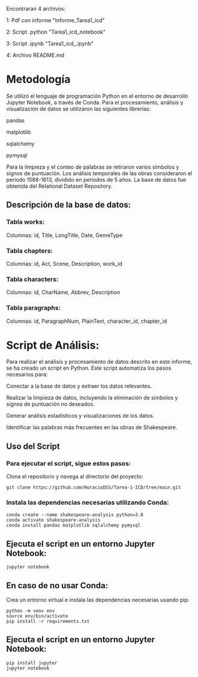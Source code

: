 Encontraran 4 archivos: 

1: Pdf con informe "Informe_Tarea1_icd"

2: Script .python "Tarea1_icd_notebook"

3: Script .ipynb "Tarea1_icd_.ipynb"

4: Archivo README.md

# Metodología
Se utilizó el lenguaje de programación Python en el entorno de desarrollo Jupyter Notebook, a través de Conda. Para el procesamiento, análisis y visualización de datos se utilizaron las siguientes librerías:

pandas

matplotlib

sqlalchemy

pymysql

Para la limpieza y el conteo de palabras se retiraron varios símbolos y signos de puntuación. Los análisis temporales de las obras consideraron el periodo 1588-1613, dividido en periodos de 5 años. La base de datos fue obtenida del Relational Dataset Repository.

## Descripción de la base de datos: 

### Tabla works:
Columnas: id, Title, LongTitle, Date, GenreType

### Tabla chapters:
Columnas: id, Act, Scene, Description, work_id

### Tabla characters:
Columnas: id, CharName, Abbrev, Description

### Tabla paragraphs:
Columnas: id, ParagraphNum, PlainText, character_id, chapter_id

# Script de Análisis:
Para realizar el análisis y procesamiento de datos descrito en este informe, se ha creado un script en Python. Este script automatiza los pasos necesarios para:

Conectar a la base de datos y extraer los datos relevantes.

Realizar la limpieza de datos, incluyendo la eliminación de símbolos y signos de puntuación no deseados.

Generar análisis estadísticos y visualizaciones de los datos.

Identificar las palabras más frecuentes en las obras de Shakespeare.


##  Uso del Script
### Para ejecutar el script, sigue estos pasos:
Clona el repositorio y navega al directorio del proyecto:

``` git clone https://github.com/HoracioDSS/Tarea-1-ICD/tree/main.git ```

### Instala las dependencias necesarias utilizando Conda:
```
conda create --name shakespeare-analysis python=3.8
conda activate shakespeare-analysis
conda install pandas matplotlib sqlalchemy pymysql 
```
## Ejecuta el script en un entorno Jupyter Notebook:

```jupyter notebook ```

## En caso de no usar Conda: 
Crea un entorno virtual e instala las dependencias necesarias usando pip:
```
python -m venv env
source env/bin/activate   
pip install -r requirements.txt
```

## Ejecuta el script en un entorno Jupyter Notebook:
```
pip install jupyter
jupyter notebook
```





